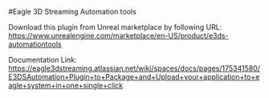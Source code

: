 #Eagle 3D Streaming Automation tools

Download this plugin from Unreal marketplace by following URL:
https://www.unrealengine.com/marketplace/en-US/product/e3ds-automationtools

Documentation Link:
https://eagle3dstreaming.atlassian.net/wiki/spaces/docs/pages/175341580/E3DSAutomation+Plugin+to+Package+and+Upload+your+application+to+eagle+system+in+one+single+click

